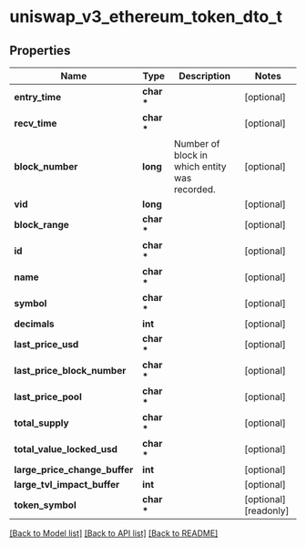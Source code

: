 # uniswap_v3_ethereum_token_dto_t

## Properties
Name | Type | Description | Notes
------------ | ------------- | ------------- | -------------
**entry_time** | **char \*** |  | [optional] 
**recv_time** | **char \*** |  | [optional] 
**block_number** | **long** | Number of block in which entity was recorded. | [optional] 
**vid** | **long** |  | [optional] 
**block_range** | **char \*** |  | [optional] 
**id** | **char \*** |  | [optional] 
**name** | **char \*** |  | [optional] 
**symbol** | **char \*** |  | [optional] 
**decimals** | **int** |  | [optional] 
**last_price_usd** | **char \*** |  | [optional] 
**last_price_block_number** | **char \*** |  | [optional] 
**last_price_pool** | **char \*** |  | [optional] 
**total_supply** | **char \*** |  | [optional] 
**total_value_locked_usd** | **char \*** |  | [optional] 
**large_price_change_buffer** | **int** |  | [optional] 
**large_tvl_impact_buffer** | **int** |  | [optional] 
**token_symbol** | **char \*** |  | [optional] [readonly] 

[[Back to Model list]](../README.md#documentation-for-models) [[Back to API list]](../README.md#documentation-for-api-endpoints) [[Back to README]](../README.md)


